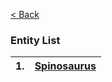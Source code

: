[< Back](https://github.com/YonToNi/Dino-Game/blob/main/README.md) 
### Entity List
| 1. | [Spinosaurus](github.com) |
|---|---|
